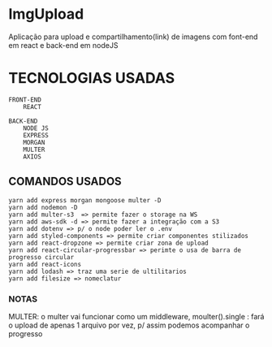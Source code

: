 # ImgUpload
Aplicação para upload e compartilhamento(link) de imagens com font-end em react e back-end em nodeJS

# TECNOLOGIAS USADAS
    FRONT-END
        REACT

    BACK-END
        NODE JS
        EXPRESS
        MORGAN
        MULTER
        AXIOS
       

## COMANDOS USADOS
    yarn add express morgan mongoose multer -D
    yarn add nodemon -D
    yarn add multer-s3  => permite fazer o storage na WS
    yarn add aws-sdk -d => permite fazer a integração com a S3
    yarn add dotenv => p/ o node poder ler o .env
    yarn add styled-components => permite criar componentes stilizados
    yarn add react-dropzone => permite criar zona de upload
    yarn add react-circular-progressbar => perimte o usa de barra de progresso circular
    yarn add react-icons
    yarn add lodash => traz uma serie de ultilitarios
    yarn add filesize => nomeclatur 







### NOTAS
  MULTER:
    o multer vai funcionar como um middleware,
    moulter().single : fará o upload de apenas 1 arquivo por vez, p/ assim podemos acompanhar o progresso